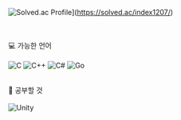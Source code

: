 ![Solved.ac Profile](http://mazassumnida.wtf/api/v2/generate_badge?boj=index1207)](https://solved.ac/index1207/)
 
 <br></br>
💻 가능한 언어<br></br>
![C](https://img.shields.io/badge/c-%2300599C.svg?style=for-the-badge&logo=c&logoColor=white)
![C++](https://img.shields.io/badge/c++-%2300599C.svg?style=for-the-badge&logo=c%2B%2B&logoColor=white)
![C#](https://img.shields.io/badge/c%23-%23239120.svg?style=for-the-badge&logo=c-sharp&logoColor=white)
![Go](https://img.shields.io/badge/go-%2300ADD8.svg?style=for-the-badge&logo=go&logoColor=white)
<br></br>

📖 공부할 것
<br></br>
![Unity](https://img.shields.io/badge/unity-%23000000.svg?style=for-the-badge&logo=unity&logoColor=white)
